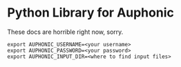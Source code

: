 # Python Library for Auphonic

These docs are horrible right now, sorry.

```
export AUPHONIC_USERNAME=<your username>
export AUPHONIC_PASSWORD=<your password>
export AUPHONIC_INPUT_DIR=<where to find input files>
```
